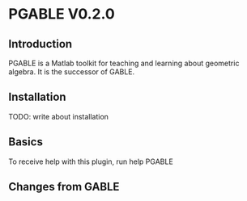 # PGABLE V0.2.0

## Introduction

PGABLE is a Matlab toolkit for teaching and learning about geometric algebra. It is the successor of GABLE.

## Installation

TODO: write about installation

## Basics

To receive help with this plugin, run help PGABLE

## Changes from GABLE

